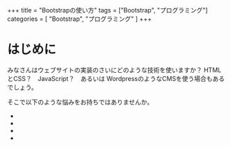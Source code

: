 +++
title = "Bootstrapの使い方"
tags = ["Bootstrap", "プログラミング"]
categories = [ "Bootstrap", "プログラミング" ]
+++


# はじめに
みなさんはウェブサイトの実装のさいにどのような技術を使いますか？
HTMLとCSS？　JavaScript？　あるいは WordpressのようなCMSを使う場合もあるでしょう。

そこで以下のような悩みをお持ちではありませんか。

-

-

-

-


